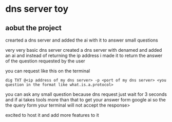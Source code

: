 
# dns server toy

## aobut the project
crearted a dns server and added the ai with it to answer small questions

very very basic dns server
created a dns server with denamed and added an ai and instead of returning the ip address i made it to return the answer of the question requested by the user 

you can request like this on the terminal 

```
dig TXT @<ip address of my dns server> -p <port of my dns server> <you question in the format like what.is.a.protocol>

```

you can ask any small question because dns request just wait for 3 seconds and if ai takes tools more than that to get your answer form google ai so the the query form your terminal will not accept the response>

excited to host it and add more features to it


